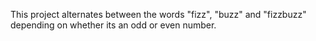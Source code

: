 This project alternates between the words "fizz", "buzz" and "fizzbuzz" depending on whether its an odd or even number.